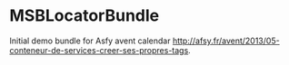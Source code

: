 MSBLocatorBundle
================

Initial demo bundle for Asfy avent calendar http://afsy.fr/avent/2013/05-conteneur-de-services-creer-ses-propres-tags.
